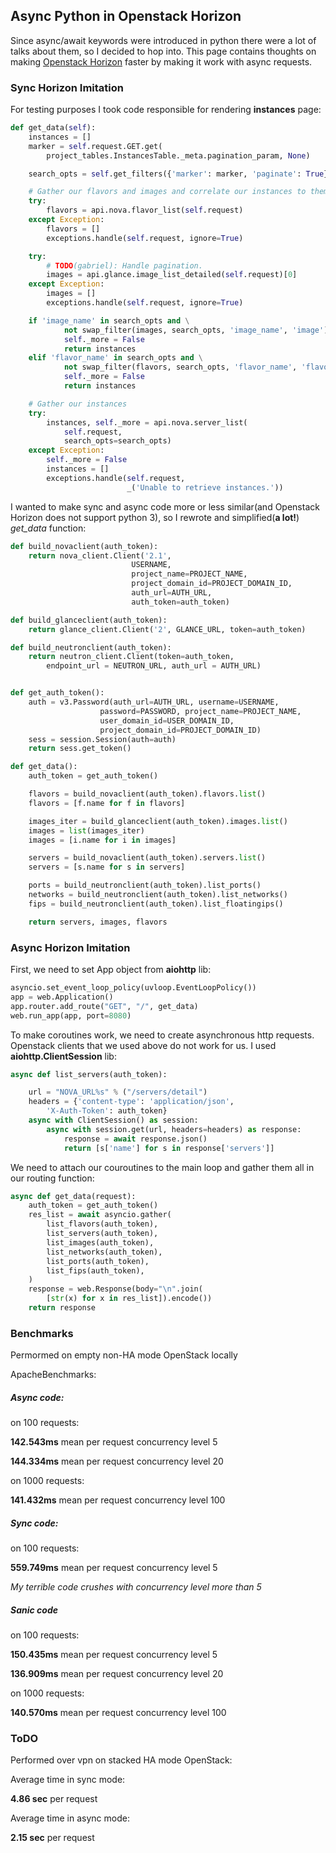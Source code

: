 ## Async Python in Openstack Horizon

Since async/await keywords were introduced in python there were a lot of talks about them, so I decided to hop into.
This page contains thoughts on making [Openstack Horizon](https://github.com/openstack/horizon) faster by making it work with async requests.

### Sync Horizon Imitation

For testing purposes I took code responsible for rendering **instances** page:

```python
def get_data(self):
    instances = []
    marker = self.request.GET.get(
        project_tables.InstancesTable._meta.pagination_param, None)

    search_opts = self.get_filters({'marker': marker, 'paginate': True})

    # Gather our flavors and images and correlate our instances to them
    try:
        flavors = api.nova.flavor_list(self.request)
    except Exception:
        flavors = []
        exceptions.handle(self.request, ignore=True)

    try:
        # TODO(gabriel): Handle pagination.
        images = api.glance.image_list_detailed(self.request)[0]
    except Exception:
        images = []
        exceptions.handle(self.request, ignore=True)

    if 'image_name' in search_opts and \
            not swap_filter(images, search_opts, 'image_name', 'image'):
            self._more = False
            return instances
    elif 'flavor_name' in search_opts and \
            not swap_filter(flavors, search_opts, 'flavor_name', 'flavor'):
            self._more = False
            return instances

    # Gather our instances
    try:
        instances, self._more = api.nova.server_list(
            self.request,
            search_opts=search_opts)
    except Exception:
        self._more = False
        instances = []
        exceptions.handle(self.request,
                          _('Unable to retrieve instances.'))
```                              

I wanted to make sync and async code more or less similar(and Openstack Horizon does not support python 3), so I rewrote and simplified(**a lot!**) *get_data* function:

```python
def build_novaclient(auth_token):
    return nova_client.Client('2.1',
                           USERNAME,
                           project_name=PROJECT_NAME,
                           project_domain_id=PROJECT_DOMAIN_ID,
                           auth_url=AUTH_URL,
                           auth_token=auth_token)

def build_glanceclient(auth_token):
    return glance_client.Client('2', GLANCE_URL, token=auth_token)

def build_neutronclient(auth_token):
    return neutron_client.Client(token=auth_token, 
        endpoint_url = NEUTRON_URL, auth_url = AUTH_URL)


def get_auth_token():
    auth = v3.Password(auth_url=AUTH_URL, username=USERNAME,
                    password=PASSWORD, project_name=PROJECT_NAME,
                    user_domain_id=USER_DOMAIN_ID, 
                    project_domain_id=PROJECT_DOMAIN_ID)
    sess = session.Session(auth=auth)
    return sess.get_token()

def get_data():
    auth_token = get_auth_token()

    flavors = build_novaclient(auth_token).flavors.list()
    flavors = [f.name for f in flavors]

    images_iter = build_glanceclient(auth_token).images.list()
    images = list(images_iter)
    images = [i.name for i in images]

    servers = build_novaclient(auth_token).servers.list()
    servers = [s.name for s in servers]

    ports = build_neutronclient(auth_token).list_ports()
    networks = build_neutronclient(auth_token).list_networks()
    fips = build_neutronclient(auth_token).list_floatingips()

    return servers, images, flavors
```

### Async Horizon Imitation

First, we need to set App object from **aiohttp** lib:
```python
asyncio.set_event_loop_policy(uvloop.EventLoopPolicy())
app = web.Application()
app.router.add_route("GET", "/", get_data)
web.run_app(app, port=8080)
```

To make coroutines work, we need to create asynchronous http requests. Openstack clients that we used above do not work for us. I used **aiohttp.ClientSession** lib:

```python
async def list_servers(auth_token):

    url = "NOVA_URL%s" % ("/servers/detail")
    headers = {'content-type': 'application/json', 
        'X-Auth-Token': auth_token}
    async with ClientSession() as session:
        async with session.get(url, headers=headers) as response:
            response = await response.json()
            return [s['name'] for s in response['servers']]
```

We need to attach our couroutines to the main loop and gather them all in our routing function:

```python
async def get_data(request):
    auth_token = get_auth_token()
    res_list = await asyncio.gather(
        list_flavors(auth_token),
        list_servers(auth_token),
        list_images(auth_token),
        list_networks(auth_token),
        list_ports(auth_token),
        list_fips(auth_token),
    )
    response = web.Response(body="\n".join(
        [str(x) for x in res_list]).encode())
    return response
```

### Benchmarks

Permormed on empty non-HA mode OpenStack locally

ApacheBenchmarks:

##### Async code:

on 100 requests:

**142.543ms** mean per request concurrency level 5

**144.334ms** mean per request concurrency level 20

on 1000 requests:

**141.432ms** mean per request concurrency level 100

##### Sync code:

on 100 requests:

**559.749ms** mean per request concurrency level 5

*My terrible code crushes with concurrency level more than 5*

##### Sanic code

on 100 requests:

**150.435ms** mean per request concurrency level 5

**136.909ms** mean per request concurrency level 20

on 1000 requests:

**140.570ms** mean per request concurrency level 100

### ToDO

Performed over vpn on stacked HA mode OpenStack:

Average time in sync mode:

**4.86 sec** per request

Average time in async mode:

**2.15 sec** per request

